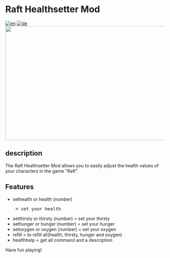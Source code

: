 # Raft Healthsetter Mod
[![en](https://img.shields.io/badge/lang-en-green.svg)](https://github.com/derfuxde/healthsetter/blob/main/README.md)
[![de](https://img.shields.io/badge/lang-de-red.svg)](https://github.com/derfuxde/healthsetter/blob/main/README.de.md)
<br>
<img src="https://github.com/derfuxde/healthsetter/blob/main/banner.jpg" width="640" height="360">


## description

The Raft Healthsetter Mod allows you to easily adjust the health values ​​of your characters in the game "Raft".

## Features

- sethealth or health (number)   <pre> = set your health
- setthirsty or thirsty (number)  = set your thirsty
- sethunger or hunger (number)    = set your hunger
- setoxygen or oxygen (number)    = set your oxygen
- refill                          = to refill all(health, thirsty, hunger and oxygen)
- healthhelp                      = get all command and a description

Have fun playing!
